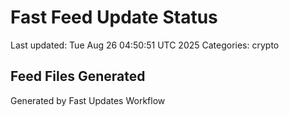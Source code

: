 # Fast Feed Update Status
Last updated: Tue Aug 26 04:50:51 UTC 2025
Categories: crypto

## Feed Files Generated

Generated by Fast Updates Workflow
